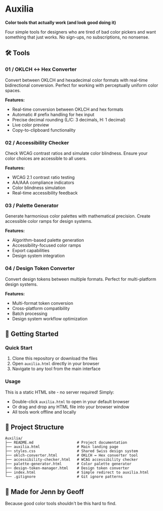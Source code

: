 # Auxilia

**Color tools that actually work (and look good doing it)**

Four simple tools for designers who are tired of bad color pickers and want something that just works. No sign-ups, no subscriptions, no nonsense.

## 🛠️ Tools

### 01 / OKLCH ↔ Hex Converter
Convert between OKLCH and hexadecimal color formats with real-time bidirectional conversion. Perfect for working with perceptually uniform color spaces.

**Features:**
- Real-time conversion between OKLCH and hex formats
- Automatic # prefix handling for hex input
- Precise decimal rounding (L/C: 3 decimals, H: 1 decimal)
- Live color preview
- Copy-to-clipboard functionality

### 02 / Accessibility Checker
Check WCAG contrast ratios and simulate color blindness. Ensure your color choices are accessible to all users.

**Features:**
- WCAG 2.1 contrast ratio testing
- AA/AAA compliance indicators
- Color blindness simulation
- Real-time accessibility feedback

### 03 / Palette Generator
Generate harmonious color palettes with mathematical precision. Create accessible color ramps for design systems.

**Features:**
- Algorithm-based palette generation
- Accessibility-focused color ramps
- Export capabilities
- Design system integration

### 04 / Design Token Converter
Convert design tokens between multiple formats. Perfect for multi-platform design systems.

**Features:**
- Multi-format token conversion
- Cross-platform compatibility
- Batch processing
- Design system workflow optimization

## 🚀 Getting Started

### Quick Start
1. Clone this repository or download the files
2. Open `auxilia.html` directly in your browser
3. Navigate to any tool from the main interface

### Usage
This is a static HTML site - no server required! Simply:
- Double-click `auxilia.html` to open in your default browser
- Or drag and drop any HTML file into your browser window
- All tools work offline and locally

## 📁 Project Structure

```
Auxilia/
├── README.md                    # Project documentation
├── auxilia.html                 # Main landing page
├── styles.css                   # Shared Swiss design system
├── oklch-converter.html         # OKLCH ↔ Hex converter tool
├── accessibility-checker.html   # WCAG accessibility checker
├── palette-generator.html       # Color palette generator
├── design-token-manager.html    # Design token converter
├── index.html                   # Simple redirect to auxilia.html
└── .gitignore                   # Git ignore patterns
```

## 💜 Made for Jenn by Geoff

Because good color tools shouldn't be this hard to find.